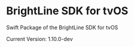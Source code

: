 # BrightLine SDK for tvOS

Swift Package of the BrightLine SDK for tvOS

Current Version: 1.10.0-dev
